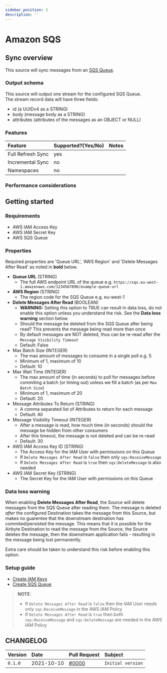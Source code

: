 ```yaml
---
sidebar_position: 3
description: ''
---
```


# Amazon SQS

## Sync overview

This source will sync messages from an [SQS Queue](https://docs.aws.amazon.com/sqs/index.html).

### Output schema

This source will output one stream for the configured SQS Queue.  
The stream record data will have three fields:
* id (a UUIDv4 as a STRING)
* body (message body as a STRING)
* attributes (attributes of the messages as an OBJECT or NULL)

### Features

| Feature | Supported?\(Yes/No\) | Notes |
| :--- | :--- | :--- |
| Full Refresh Sync | yes |  |
| Incremental Sync | no |  |
| Namespaces | no |  |

### Performance considerations

## Getting started

### Requirements

* AWS IAM Access Key
* AWS IAM Secret Key
* AWS SQS Queue

### Properties

Required properties are 'Queue URL', 'AWS Region' and 'Delete Messages After Read' as noted in **bold** below.

* **Queue URL** (STRING)
  * The full AWS endpoint URL of the queue e.g. `https://sqs.eu-west-1.amazonaws.com/1234567890/example-queue-url`
* **AWS Region** (STRING)
  * The region code for the SQS Queue e.g. eu-west-1
* **Delete Messages After Read** (BOOLEAN)
  * **WARNING:** Setting this option to TRUE can result in data loss, do not enable this option unless you understand the risk. See the **Data loss warning** section below.
  * Should the message be deleted from the SQS Queue after being read? This prevents the message being read more than once
  * By default messages are NOT deleted, thus can be re-read after the `Message Visibility Timeout`
  * Default: False
* Max Batch Size (INTEGER)
  * The max amount of messages to consume in a single poll e.g. 5
  * Minimum of 1, maximum of 10
  * Default: 10
* Max Wait Time (INTEGER)
  * The max amount of time (in seconds) to poll for messages before commiting a batch (or timing out) unless we fill a batch (as per `Max Batch Size`)
  * Minimum of 1, maximum of 20
  * Default: 20
* Message Attributes To Return (STRING)
  * A comma separated list of Attributes to return for each message
  * Default: All
* Message Visibility Timeout (INTEGER)
  * After a message is read, how much time (in seconds) should the message be hidden from other consumers
  * After this timeout, the message is not deleted and can be re-read
  * Default: 30
* AWS IAM Access Key ID (STRING)
  * The Access Key for the IAM User with permissions on this Queue
  * If `Delete Messages After Read` is `false` then only `sqs:ReceiveMessage`
  * If `Delete Messages After Read` is `true` then `sqs:DeleteMessage` is also needed
* AWS IAM Secret Key (STRING)
  * The Secret Key for the IAM User with permissions on this Queue

### Data loss warning

When enabling **Delete Messages After Read**, the Source will delete messages from the SQS Queue after reading them. The message is deleted *after* the configured Destination takes the message from this Source, but makes no guarentee that the downstream destination has commited/persisted the message. This means that it is possible for the Airbyte Destination to read the message from the Source, the Source deletes the message, then the downstream application fails - resulting in the message being lost permanently.

Extra care should be taken to understand this risk before enabling this option.

### Setup guide

* [Create IAM Keys](https://aws.amazon.com/premiumsupport/knowledge-center/create-access-key/)
* [Create SQS Queue](https://docs.aws.amazon.com/AWSSimpleQueueService/latest/SQSDeveloperGuide/sqs-getting-started.html#step-create-queue)

> **NOTE**:
> * If `Delete Messages After Read` is `false` then the IAM User needs only `sqs:ReceiveMessage` in the AWS IAM Policy
> * If `Delete Messages After Read` is `true` then both `sqs:ReceiveMessage` and `sqs:DeleteMessage` are needed in the AWS IAM Policy

## CHANGELOG

| Version | Date | Pull Request | Subject |
| :--- | :--- | :--- | :--- |
| `0.1.0` | 2021-10-10 | [\#0000](https://github.com/airbytehq/airbyte/pull/0000) | `Initial version` |

